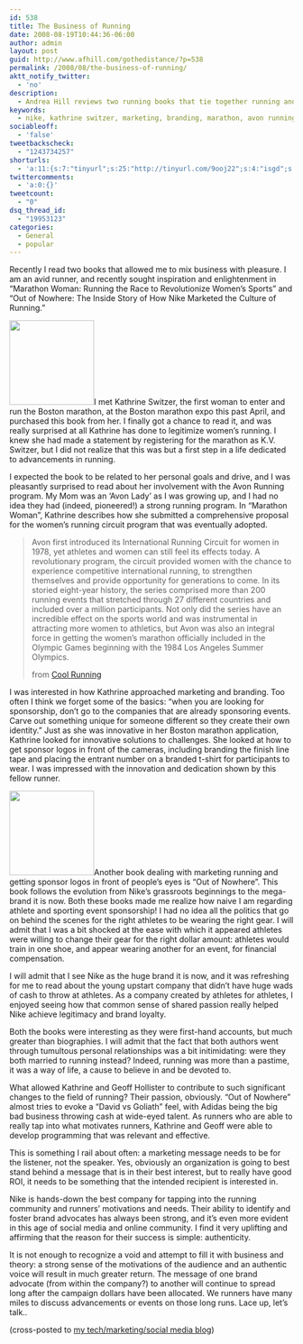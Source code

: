 ```yaml
---
id: 538
title: The Business of Running
date: 2008-08-19T10:44:36-06:00
author: admin
layout: post
guid: http://www.afhill.com/gothedistance/?p=538
permalink: /2008/08/the-business-of-running/
aktt_notify_twitter:
  - 'no'
description:
  - Andrea Hill reviews two running books that tie together running and marketing
keywords:
  - nike, kathrine switzer, marketing, branding, marathon, avon running, olympics
sociableoff:
  - 'false'
tweetbackscheck:
  - "1243734257"
shorturls:
  - 'a:11:{s:7:"tinyurl";s:25:"http://tinyurl.com/9ooj22";s:4:"isgd";s:17:"http://is.gd/ffiw";s:5:"bitly";s:17:"http://bit.ly/h3G";s:5:"snipr";s:22:"http://snipr.com/9rnhz";s:5:"snurl";s:22:"http://snurl.com/9rnhz";s:7:"snipurl";s:24:"http://snipurl.com/9rnhz";s:4:"trim";s:17:"http://tr.im/425w";s:5:"adjix";s:207:"(10 Jan 2008 temporary restriction: API requires valid partnerID or partnerEmail key in request. Contact us if this affects you.) Invalid Adjix request. API documentation @ http://web.adjix.com/AdjixAPI.html";s:4:"advu";s:203:"(10 Jan 2008 temporary restriction: API requires valid partnerID or partnerEmail key in request. Contact us if this affects you.) Invalid Adjix request. API documentation @ http://web.ad.vu/AdjixAPI.html";s:4:"zima";s:17:"http://zi.ma/901b";s:9:"permalink";s:68:"http://www.afhill.com/gothedistance/2008/08/the-business-of-running/";}'
twittercomments:
  - 'a:0:{}'
tweetcount:
  - "0"
dsq_thread_id:
  - "19953123"
categories:
  - General
  - popular
---
```

Recently I read two books that allowed me to mix business with pleasure. I am an avid runner, and recently sought inspiration and enlightenment in &#8220;Marathon Woman: Running the Race to Revolutionize Women&#8217;s Sports&#8221; and &#8220;Out of Nowhere: The Inside Story of How Nike Marketed the Culture of Running.&#8221; 

[<img src="http://www.afhill.com/blog/wp-content/uploads/2008/08/switzercover-150x150.jpg" alt="" title="Marathon Woman Book Cover" width="150" height="150" class="alignright size-thumbnail wp-image-1027" />](http://www.afhill.com/blog/wp-content/uploads/2008/08/switzercover.jpg)I met Kathrine Switzer, the first woman to enter and run the Boston marathon, at the Boston marathon expo this past April, and purchased this book from her. I finally got a chance to read it, and was really surprised at all Kathrine has done to legitimize women&#8217;s running. I knew she had made a statement by registering for the marathon as K.V. Switzer, but I did not realize that this was but a first step in a life dedicated to advancements in running. 

I expected the book to be related to her personal goals and drive, and I was pleasantly surprised to read about her involvement with the Avon Running program. My Mom was an &#8216;Avon Lady&#8217; as I was growing up, and I had no idea they had (indeed, pioneered!) a strong running program. In &#8220;Marathon Woman&#8221;, Kathrine describes how she submitted a comprehensive proposal for the women&#8217;s running circuit program that was eventually adopted. 

> Avon first introduced its International Running Circuit for women in 1978, yet athletes and women can still feel its effects today. A revolutionary program, the circuit provided women with the chance to experience competitive international running, to strengthen themselves and provide opportunity for generations to come. In its storied eight-year history, the series comprised more than 200 running events that stretched through 27 different countries and included over a million participants. Not only did the series have an incredible effect on the sports world and was instrumental in attracting more women to athletics, but Avon was also an integral force in getting the women&#8217;s marathon officially included in the Olympic Games beginning with the 1984 Los Angeles Summer Olympics. 
> 
> from [Cool Running](http://www.coolrunning.com/ar/running_about_history.html)

I was interested in how Kathrine approached marketing and branding. Too often I think we forget some of the basics: &#8220;when you are looking for sponsorship, don&#8217;t go to the companies that are already sponsoring events. Carve out something unique for someone different so they create their own identity.&#8221; Just as she was innovative in her Boston marathon application, Kathrine looked for innovative solutions to challenges. She looked at how to get sponsor logos in front of the cameras, including branding the finish line tape and placing the entrant number on a branded t-shirt for participants to wear. I was impressed with the innovation and dedication shown by this fellow runner. 

[<img src="http://www.afhill.com/blog/wp-content/uploads/2008/08/outofnowhere-150x150.jpg" alt="" title="Out of Nowhere Book Cover" width="150" height="150" class="alignleft size-thumbnail wp-image-1028" />](http://www.afhill.com/blog/wp-content/uploads/2008/08/outofnowhere.jpg)Another book dealing with marketing running and getting sponsor logos in front of people&#8217;s eyes is &#8220;Out of Nowhere&#8221;. This book follows the evolution from Nike&#8217;s grassroots beginnings to the mega-brand it is now. Both these books made me realize how naive I am regarding athlete and sporting event sponsorship! I had no idea all the politics that go on behind the scenes for the right athletes to be wearing the right gear. I will admit that I was a bit shocked at the ease with which it appeared athletes were willing to change their gear for the right dollar amount: athletes would train in one shoe, and appear wearing another for an event, for financial compensation. 

I will admit that I see Nike as the huge brand it is now, and it was refreshing for me to read about the young upstart company that didn&#8217;t have huge wads of cash to throw at athletes. As a company created by athletes for athletes, I enjoyed seeing how that common sense of shared passion really helped Nike achieve legitimacy and brand loyalty. 

Both the books were interesting as they were first-hand accounts, but much greater than biographies. I will admit that the fact that both authors went through tumultous personal relationships was a bit initimidating: were they both married to running instead? Indeed, running was more than a pastime, it was a way of life, a cause to believe in and be devoted to.

What allowed Kathrine and Geoff Hollister to contribute to such significant changes to the field of running? Their passion, obviously. &#8220;Out of Nowhere&#8221; almost tries to evoke a &#8220;David vs Goliath&#8221; feel, with Adidas being the big bad business throwing cash at wide-eyed talent. As runners who are able to really tap into what motivates runners, Kathrine and Geoff were able to develop programming that was relevant and effective. 

This is something I rail about often: a marketing message needs to be for the listener, not the speaker. Yes, obviously an organization is going to best stand behind a message that is in their best interest, but to really have good ROI, it needs to be something that the intended recipient is interested in. 

Nike is hands-down the best company for tapping into the running community and runners&#8217; motivations and needs. Their ability to identify and foster brand advocates has always been strong, and it&#8217;s even more evident in this age of social media and online community. I find it very uplifting and affirming that the reason for their success is simple: authenticity. 

It is not enough to recognize a void and attempt to fill it with business and theory: a strong sense of the motivations of the audience and an authentic voice will result in much greater return. The message of one brand advocate (from within the company?) to another will continue to spread long after the campaign dollars have been allocated. We runners have many miles to discuss advancements or events on those long runs. Lace up, let&#8217;s talk.. 

(cross-posted to [my tech/marketing/social media blog](http://www.afhill.com/blog))